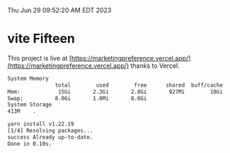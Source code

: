 Thu Jun 29 09:52:20 AM EDT 2023

# vite Fifteen


This project is live at [https://marketingpreference.vercel.app/](https://marketingpreference.vercel.app/) thanks to Vercel.

```bash
System Memory
               total        used        free      shared  buff/cache   available
Mem:            15Gi       2.3Gi       2.8Gi       927Mi        10Gi        11Gi
Swap:          8.0Gi       1.0Mi       8.0Gi
System Storage
413M	.
```
```bash
yarn install v1.22.19
[1/4] Resolving packages...
success Already up-to-date.
Done in 0.10s.
```
